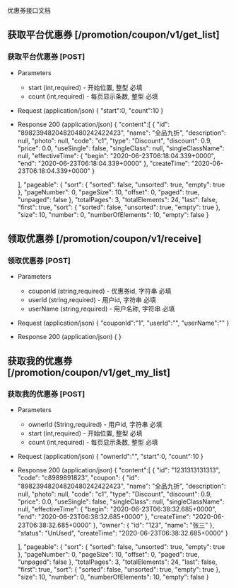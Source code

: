 
<!-- aglio -i coupon.md -o coupon.html -->
<!-- drakov -f ./coupon.md -p 3000 -->

优惠券接口文档



## 获取平台优惠券 [/promotion/coupon/v1/get_list]

### 获取平台优惠券 [POST]

+ Parameters
  + start (int,required) - 开始位置, 整型 必填
  + count (int,required) - 每页显示条数, 整型  必填
   
+ Request (application/json)
{
  "start":0,
  "count":10
}

+ Response 200 (application/json)
{
  "content":[
    {
        "id": "89823948204820480242422423",
        "name": "全品九折",
        "description": null,
        "photo": null,
        "code": "c1",
        "type": "Discount",
        "discount": 0.9,
        "price": 0.0,
        "useSingle": false,
        "singleClass": null,
        "singleClassName": null,
        "effectiveTime": {
            "begin": "2020-06-23T06:18:04.339+0000",
            "end": "2020-06-23T06:18:04.339+0000"
        },
        "createTime": "2020-06-23T06:18:04.339+0000"
    }

  ],
  "pageable": {
      "sort": {
          "sorted": false,
          "unsorted": true,
          "empty": true
      },
      "pageNumber": 0,
      "pageSize": 10,
      "offset": 0,
      "paged": true,
      "unpaged": false
  },
  "totalPages": 3,
  "totalElements": 24,
  "last": false,
  "first": true,
  "sort": {
      "sorted": false,
      "unsorted": true,
      "empty": true
  },
  "size": 10,
  "number": 0,
  "numberOfElements": 10,
  "empty": false
}



## 领取优惠券 [/promotion/coupon/v1/receive]

### 领取优惠券 [POST]

+ Parameters

  + couponId (string,required) - 优惠券id, 字符串 必填
  + userId (string,required) - 用户id, 字符串 必填
  + userName (string,required) - 用户名称, 字符串 必填

   
+ Request (application/json)
{
  "couponId":"1",
  "userId":"",
  "userName":""
}

+ Response 200 (application/json)
{
}







## 获取我的优惠券 [/promotion/coupon/v1/get_my_list]

### 获取我的优惠券 [POST]

+ Parameters
  + ownerId (String,required) - 用户id, 字符串 必填
  + start (int,required) - 开始位置, 整型 必填
  + count (int,required) - 每页显示条数, 整型  必填
   
+ Request (application/json)
{
  "ownerId":"",
  "start":0,
  "count":10
}

+ Response 200 (application/json)
{
  "content":[
    {
        "id": "1231313131313",
        "code": "c8989891823",
        "coupon": {
            "id": "89823948204820480242422423",
            "name": "全品九折",
            "description": null,
            "photo": null,
            "code": "c1",
            "type": "Discount",
            "discount": 0.9,
            "price": 0.0,
            "useSingle": false,
            "singleClass": null,
            "singleClassName": null,
            "effectiveTime": {
                "begin": "2020-06-23T06:38:32.685+0000",
                "end": "2020-06-23T06:38:32.685+0000"
            },
            "createTime": "2020-06-23T06:38:32.685+0000"
        },
        "owner": {
            "id": "123",
            "name": "张三"
        },
        "status": "UnUsed",
        "createTime": "2020-06-23T06:38:32.685+0000"
    }

  ],
  "pageable": {
      "sort": {
          "sorted": false,
          "unsorted": true,
          "empty": true
      },
      "pageNumber": 0,
      "pageSize": 10,
      "offset": 0,
      "paged": true,
      "unpaged": false
  },
  "totalPages": 3,
  "totalElements": 24,
  "last": false,
  "first": true,
  "sort": {
      "sorted": false,
      "unsorted": true,
      "empty": true
  },
  "size": 10,
  "number": 0,
  "numberOfElements": 10,
  "empty": false
}



